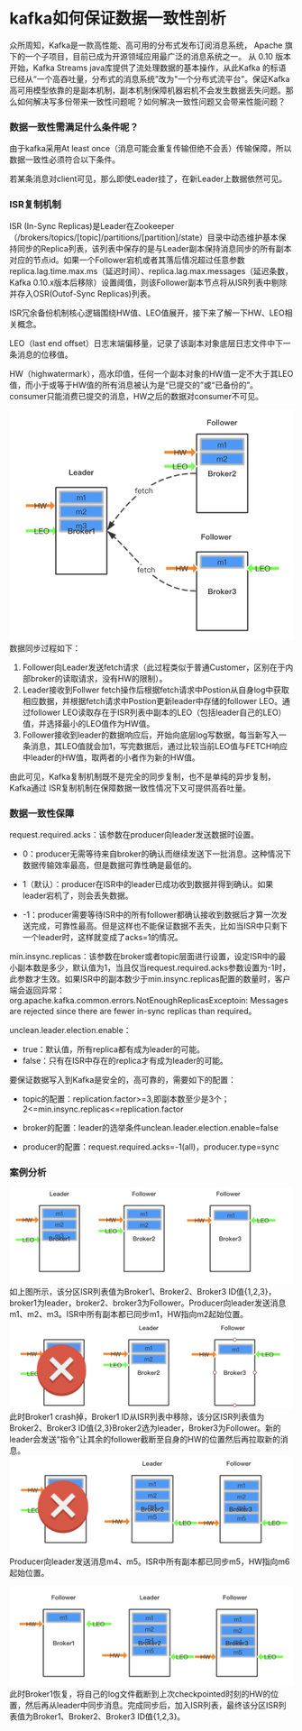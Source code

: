 # kafka如何保证数据一致性剖析

众所周知，Kafka是一款高性能、高可用的分布式发布订阅消息系统， Apache 旗下的一个子项目，目前已成为开源领域应用最广泛的消息系统之一。 从 0.10 版本开始，Kafka Streams java库提供了流处理数据的基本操作，从此Kafka 的标语已经从“一个高吞吐量，分布式的消息系统”改为"一个分布式流平台"。保证Kafka高可用模型依靠的是副本机制，副本机制保障机器宕机不会发生数据丢失问题。那么如何解决写多份带来一致性问题呢？如何解决一致性问题又会带来性能问题？

### 数据一致性需满足什么条件呢？

由于kafka采用At least once（消息可能会重复传输但绝不会丢）传输保障，所以数据一致性必须符合以下条件。

若某条消息对client可见，那么即使Leader挂了，在新Leader上数据依然可见。

### **ISR复制机制**

ISR \(In-Sync Replicas\)是Leader在Zookeeper（/brokers/topics/\[topic\]/partitions/\[partition\]/state）目录中动态维护基本保持同步的Replica列表，该列表中保存的是与Leader副本保持消息同步的所有副本对应的节点id。如果一个Follower宕机或者其落后情况超过任意参数replica.lag.time.max.ms（延迟时间）、replica.lag.max.messages（延迟条数，Kafka 0.10.x版本后移除）设置阈值，则该Follower副本节点将从ISR列表中剔除并存入OSR\(Outof-Sync Replicas\)列表。

ISR冗余备份机制核心逻辑围绕HW值、LEO值展开，接下来了解一下HW、LEO相关概念。

LEO（last end offset）日志末端偏移量，记录了该副本对象底层日志文件中下一条消息的位移值。

HW（highwatermark），高水印值，任何一个副本对象的HW值一定不大于其LEO值，而小于或等于HW值的所有消息被认为是“已提交的”或“已备份的”。consumer只能消费已提交的消息，HW之后的数据对consumer不可见。

![](/assets/isr-1.png)数据同步过程如下：

1. Follower向Leader发送fetch请求（此过程类似于普通Customer，区别在于内部broker的读取请求，没有HW的限制）。
2. Leader接收到Follwer fetch操作后根据fetch请求中Postion从自身log中获取相应数据，并根据fetch请求中Postion更新leader中存储的follower LEO。通过follower LEO读取存在于ISR列表中副本的LEO（包括leader自己的LEO）值，并选择最小的LEO值作为HW值。
3. Follower接收到leader的数据响应后，开始向底层log写数据，每当新写入一条消息，其LEO值就会加1，写完数据后，通过比较当前LEO值与FETCH响应中leader的HW值，取两者的小者作为新的HW值。

由此可见，Kafka复制机制既不是完全的同步复制，也不是单纯的异步复制，Kafka通过 ISR复制机制在保障数据一致性情况下又可提供高吞吐量。

### **数据一致性保障**

request.required.acks：该参数在producer向leader发送数据时设置。

* 0：producer无需等待来自broker的确认而继续发送下一批消息。这种情况下数据传输效率最高，但是数据可靠性确是最低的。

* 1（默认）：producer在ISR中的leader已成功收到数据并得到确认。如果leader宕机了，则会丢失数据。

* -1：producer需要等待ISR中的所有follower都确认接收到数据后才算一次发送完成，可靠性最高。但是这样也不能保证数据不丢失，比如当ISR中只剩下一个leader时，这样就变成了acks=1的情况。

min.insync.replicas：该参数在broker或者topic层面进行设置，设定ISR中的最小副本数是多少，默认值为1，当且仅当request.required.acks参数设置为-1时，此参数才生效。如果ISR中的副本数少于min.insync.replicas配置的数量时，客户端会返回异常：org.apache.kafka.common.errors.NotEnoughReplicasExceptoin: Messages are rejected since there are fewer in-sync replicas than required。

unclean.leader.election.enable：

* true：默认值，所有replica都有成为leader的可能。
* false：只有在ISR中存在的replica才有成为leader的可能。

要保证数据写入到Kafka是安全的，高可靠的，需要如下的配置：

* topic的配置：replication.factor&gt;=3,即副本数至少是3个；2&lt;=min.insync.replicas&lt;=replication.factor

* broker的配置：leader的选举条件unclean.leader.election.enable=false

* producer的配置：request.required.acks=-1\(all\)，producer.type=sync

### 案例分析

![](/assets/isr-2.png)如上图所示，该分区ISR列表值为Broker1、Broker2、Broker3 ID值{1,2,3}，broker1为leader，broker2、broker3为Follower。Producer向leader发送消息m1、m2、m3。ISR中所有副本都已同步m1，HW指向m2起始位置。![](/assets/isr-3.png)此时Broker1 crash掉，Broker1 ID从ISR列表中移除，该分区ISR列表值为Broker2、Broker3 ID值{2,3}Broker2选为leader，Broker3为Follower。新的leader会发送“指令”让其余的follower截断至自身的HW的位置然后再拉取新的消息。![](/assets/isr-4.png)Producer向leader发送消息m4、m5。ISR中所有副本都已同步m5，HW指向m6起始位置。

![](/assets/isr-5.png)此时Broker1恢复，将自己的log文件截断到上次checkpointed时刻的HW的位置，然后再从leader中同步消息。完成同步后，加入ISR列表，最终该分区ISR列表值为Broker1、Broker2、Broker3 ID值{1,2,3}。


